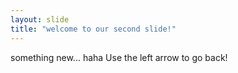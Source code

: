 ```yaml
---
layout: slide
title: "welcome to our second slide!"
---
```

something new... haha
Use the left arrow to go back!
